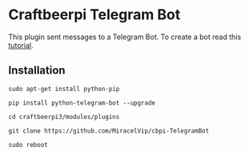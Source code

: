 # Craftbeerpi Telegram Bot
This plugin sent messages to a Telegram Bot. To create a bot read this [tutorial](https://www.sohamkamani.com/blog/2016/09/21/making-a-telegram-bot/).


## Installation

    sudo apt-get install python-pip 
```
pip install python-telegram-bot --upgrade
```
```
cd craftbeerpi3/modules/plugins
```
```
git clone https://github.com/MiracelVip/cbpi-TelegramBot
```

    sudo reboot
